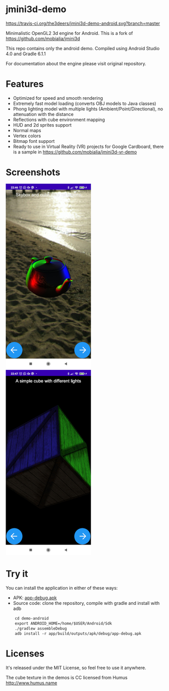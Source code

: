 jmini3d-demo
============

https://travis-ci.org/the3deers/jmini3d-demo-android.svg?branch=master

Minimalistic OpenGL2 3d engine for Android.
This is a fork of https://github.com/mobialia/jmini3d

This repo contains only the android demo.
Compiled using Android Studio 4.0 and Gradle 6.1.1

For documentation about the engine please visit original repository.


Features
========

* Optimized for speed and smooth rendering
* Extremely fast model loading (converts OBJ models to Java classes)
* Phong lighting model with multiple lights (Ambient/Point/Directional), no attenuation with the distance
* Reflections with cube environment mapping
* HUD and 2d sprites support
* Normal maps
* Vertex colors
* Bitmap font support
* Ready to use in Virtual Reality (VR) projects for Google Cardboard, there is a sample in https://github.com/mobialia/jmini3d-vr-demo


Screenshots
===========

![Screenshot1](screenshots/screenshot1.jpg)
![Screenshot1](screenshots/screenshot2.jpg)


Try it
======

You can install the application in either of these ways:

  * APK: [app-debug.apk](demo-android/app/build/outputs/apk/debug/app-debug.apk)
  * Source code: clone the repository, compile with gradle and install with adb

```
    cd demo-android
    export ANDROID_HOME=/home/$USER/Android/Sdk
    ./gradlew assembleDebug
    adb install -r app/build/outputs/apk/debug/app-debug.apk

```


Licenses
========

It's released under the MIT License, so feel free to use it anywhere.

The cube texture in the demos is CC licensed from Humus http://www.humus.name
